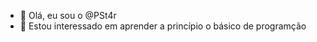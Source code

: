 - 👋 Olá, eu sou o @PSt4r
- 👀 Estou interessado em aprender a princípio o básico de programção

<!---
PSt4r/PSt4r is a ✨ special ✨ repository because its `README.md` (this file) appears on your GitHub profile.
You can click the Preview link to take a look at your changes.
--->
